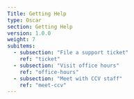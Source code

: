```yaml
---
Title: Getting Help
type: Oscar
section: Getting Help
version: 1.0.0
weight: 7
subitems:
  - subsection: "File a support ticket"
    ref: "ticket"
  - subsection: "Visit office hours"
    ref: "office-hours"
  - subsection: "Meet with CCV staff"
    ref: "meet-ccv"
---
```

